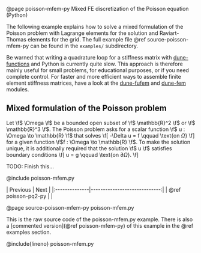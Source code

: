 @page poisson-mfem-py Mixed FE discretization of the Poisson equation (Python)
<!--
SPDX-FileCopyrightInfo: Copyright © DUNE Project contributors, see file AUTHORS.md
SPDX-License-Identifier: LicenseRef-GPL-2.0-only-with-DUNE-exception or LGPL-3.0-or-later
-->

The following example explains how to solve a mixed formulation of the Poisson problem
with Lagrange elements for the solution and Raviart-Thomas elements for the grid.
The full example file @ref source-poisson-mfem-py can be found in the `examples/` subdirectory.

Be warned that writing a quadrature loop for a stiffness matrix with [dune-functions][]
and Python is currently quite slow. This approach is therefore mainly useful
for small problems, for educational purposes, or if you need complete control.
For faster and more efficient ways to assemble finite element stiffness matrices,
have a look at the [dune-fufem](https://gitlab.dune-project.org/fufem/dune-fufem)
and [dune-fem](https://gitlab.dune-project.org/dune-fem/dune-fem) modules.

## Mixed formulation of the Poisson problem

Let \f$ \Omega \f$ be a bounded open subset of \f$ \mathbb{R}^2 \f$ or \f$ \mathbb{R}^3 \f$.
The Poisson problem asks for a scalar function \f$ u : \Omega \to \mathbb{R} \f$
that solves
\f[
 -\Delta u = f
 \qquad
 \text{on $\Omega$}
\f]
for a given function \f$f : \Omega \to \mathbb{R} \f$. To make the solution unique,
it is additionally required that the solution \f$ u \f$ satisfies boundary conditions
\f[
 u = g
 \qquad
 \text{on $\partial \Omega$}.
\f]

TODO: Finish this...

<!-- Include the entire file, that's better than not showing anything at all -->

@include poisson-mfem.py


[dune]: https://dune-project.org
[dune-functions]: https://gitlab.dune-project.org/staging/dune-functions


<div class="section_buttons">
| Previous      |                         Next |
|:--------------|-----------------------------:|
| @ref poisson-pq2-py |                       |
</div>



@page source-poisson-mfem-py poisson-mfem.py

This is the raw source code of the poisson-mfem.py example.
There is also a [commented version](@ref poisson-mfem-py)
of this example in the @ref examples section.

@include{lineno} poisson-mfem.py
